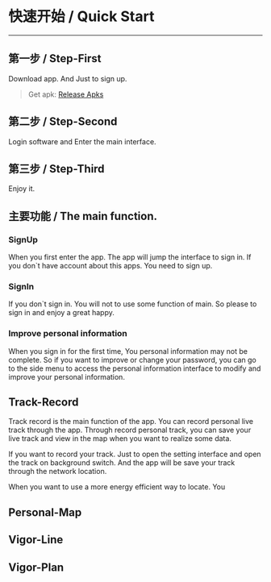 # 快速开始 / Quick Start
---
## 第一步 / Step-First

Download app. And Just to sign up.

>Get apk: [Release Apks](https://raw.githubusercontent.com/songtianlun/PlanAssistant/master/app/release/app-release.apk)

## 第二步 / Step-Second

Login software and Enter the main interface.

## 第三步 / Step-Third

Enjoy it.

## 主要功能 / The main function.

### SignUp

When you first enter the app. The app will jump the interface to sign in. If you don`t have account about this apps. You need to sign up.

### SignIn

If you don`t sign in. You will not to use some function of main. So please to sign in and enjoy a great happy.

### Improve personal information

When you sign in for the first time, You personal information may not be complete. So if you want to improve or change your password, you can go to the side menu to access the personal information interface to modify and improve your personal information.

## Track-Record

Track record is the main function of the app. You can record personal live track through the app. Through record personal track, you can save your live track and view in the map when you want to realize some data.

If you want to record your track. Just to open the setting interface and open the track on background switch. And the app will be save your track through the network location.

When you want to use a more energy efficient way to locate. You 

## Personal-Map

## Vigor-Line

## Vigor-Plan